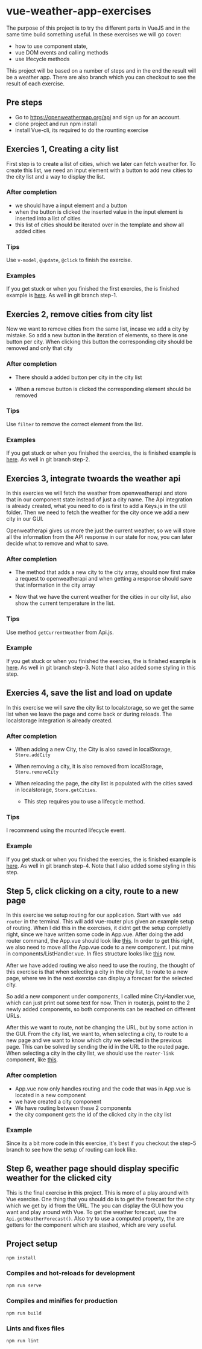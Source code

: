 # vue-weather-app-exercises

The purpose of this project is to try the different parts in VueJS and in the same time build something useful.
In these exercises we will go cover:

* how to use component state,
* vue DOM events and calling methods
* use lifecycle methods

This project will be based on a number of steps and in the end the result will be a weather app. There are also branch which you can checkout to see the result of each exercise.

## Pre steps

* Go to https://openweathermap.org/api and sign up for an account.
* clone project and run npm install
* install Vue-cli, its required to do the rounting exercise

## Exercies 1, Creating a city list

First step is to create a list of cities, which we later can fetch weather for.
To create this list, we need an input element with a button to add new cities to the city list and a way to display the list.

### After completion

* we should have a input element and a button
* when the button is clicked the inserted value in the input element is inserted into a list of cities
* this list of cities should be iterated over in the template and show all added cities

### Tips

Use ```v-model```, ```@update```, ```@click``` to finish the exercise.

### Examples

If you get stuck or when you finished the first exercies, the is finished example is [here](examples/step-1.PNG). As well in git branch step-1.

## Exercies 2, remove cities from city list

Now we want to remove cities from the same list, incase we add a city by mistake.
So add a new button in the iteration of elements, so there is one button per city.
When clicking this button the corresponding city should be removed and only that city

### After completion

* There should a added button per city in the city list

* When a remove button is clicked the corresponding element should be removed

### Tips
Use ```filter``` to remove the correct element from the list.

### Examples

If you get stuck or when you finished the exercies, the is finished example is [here](examples/step-2.PNG). As well in git branch step-2.

## Exercies 3, integrate twoards the weather api

In this exercies we will fetch the weather from openweatherapi and store that in our component state instead of just a city name. The Api integration is already created, what you need to do is first to add a Keys.js in the util folder. Then we need to fetch the weather for the city once we add a new city in our GUI.

Openweatherapi gives us more the just the current weather, so we will store all the information from the API response in our state for now, you can later decide what to remove and what to save.

### After completion

* The method that adds a new city to the city array, should now first make a request to openweatherapi and when getting a response should save that information in the city array

* Now that we have the current weather for the cities in our city list, also show the current temperature in the list.

### Tips


Use method ```getCurrentWeather``` from Api.js.

### Example

If you get stuck or when you finished the exercies, the is finished example is [here](examples/step-3.PNG). As well in git branch step-3. Note that I also added some styling in this step.

## Exercies 4, save the list and load on update

In this exercise we will save the city list to localstorage, so we get the same list when we leave the page and come back or during reloads. The localstorage integration is already created.

### After completion

* When adding a new City, the City is also saved in localStorage, ```Store.addCity```

* When removing a city, it is also removed from localStorage, ```Store.removeCity```

* When reloading the page, the city list is populated with the cities saved in localstorage, ```Store.getCities```.
  * This step requires you to use a lifecycle method.

### Tips
I recommend using the mounted lifecycle event.

### Example

If you get stuck or when you finished the exercies, the is finished example is [here](examples/step-4.PNG). As well in git branch step-4. Note that I also added some styling in this step.

## Step 5, click clicking on a city, route to a new page

In this exercise we setup routing for our application.
Start with ```vue add router``` in the terminal. This will add vue-router plus given an example setup of routing.
When I did this in the exercises, it didnt get the setup completly right, since we have written some code in App.vue.
After doing the add router command, the App.vue should look like [this](examples/step-5-app.PNG). In order to get this right, we also need to move all the App.vue code to a new component. I put mine in components/ListHandler.vue. In files structure looks like [this](examples/step-5-structure.PNG) now.

After we have added routing we also need to use the routing, the thought of this exercise is that when selecting a city in the city list, to route to a new page, where we in the next exercise can display a forecast for the selected city.

So add a new component under components, I called mine CityHandler.vue, which can just print out some text for now. Then in router.js, point to the 2 newly added components, so both components can be reached on different URLs.

After this we want to route, not be changing the URL, but by some action in the GUI. From the city list, we want to, when selecting a city, to route to a new page and we want to know which city we selected in the previous page. This can be solved by sending the id in the URL to the routed page. When selecting a city in the city list, we should use the ```router-link``` component, like [this](examples/step-5-list-template.PNG).

### After completion

* App.vue now only handles routing and the code that was in App.vue is located in a new component
* we have created a city component
* We have routing between these 2 components
* the city component gets the id of the clicked city in the city list

### Example

Since its a bit more code in this exercise, it's best if you checkout the step-5 branch to see how the setup of routing can look like.

## Step 6, weather page should display specific weather for the clicked city

This is the final exercise in this project. This is more of a play around with Vue exercise. One thing that you should do is to get the forecast for the city which we get by id from the URL. The you can display the GUI how you want and play around with Vue. To get the weather forecast, use the ```Api.getWeatherForecast()```. Also try to use a computed property, the are getters for the component which are stashed, which are very useful.



## Project setup

```
npm install
```

### Compiles and hot-reloads for development

``` npm
npm run serve
```

### Compiles and minifies for production

``` npm
npm run build
```

### Lints and fixes files

``` npm
npm run lint
```
